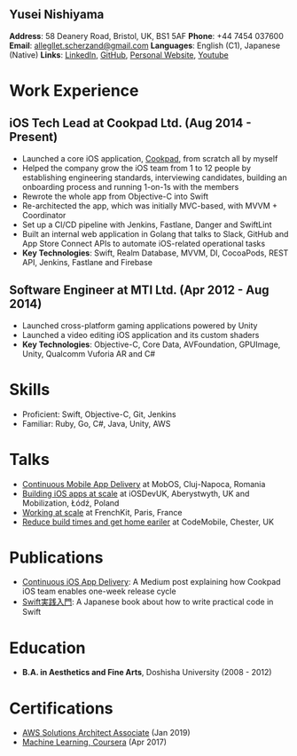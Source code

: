 ## **Yusei Nishiyama**

**Address**: 58 Deanery Road, Bristol, UK, BS1 5AF **Phone**: +44 7454 037600 **Email**: [allegllet.scherzand@gmail.com](mailto:allegllet.scherzand@gmail.com)
**Languages**: English (C1), Japanese (Native) **Links**: [LinkedIn](https://www.linkedin.com/in/yusei-nishiyama-6b45299b/), [GitHub](https://github.com/yuseinishiyama), [Personal Website](https://yuseinishiyama.com/en/), [Youtube](https://www.youtube.com/channel/UC7GpVLVXDUq_IYT9LctdY0g/videos)

# Work Experience

## iOS Tech Lead at Cookpad Ltd. (Aug 2014 - Present)

- Launched a core iOS application, [Cookpad](https://itunes.apple.com/app/id585332633), from scratch all by myself
- Helped the company grow the iOS team from 1 to 12 people by establishing engineering standards, interviewing candidates, building an onboarding process and running 1-on-1s with the members
- Rewrote the whole app from Objective-C into Swift
- Re-architected the app, which was initially MVC-based, with MVVM + Coordinator
- Set up a CI/CD pipeline with Jenkins, Fastlane, Danger and SwiftLint
- Built an internal web application in Golang that talks to Slack, GitHub and App Store Connect APIs to automate iOS-related operational tasks
- **Key Technologies**: Swift, Realm Database, MVVM, DI, CocoaPods, REST API, Jenkins, Fastlane and Firebase

## Software Engineer at MTI Ltd. (Apr 2012 - Aug 2014)

- Launched cross-platform gaming applications powered by Unity
- Launched a video editing iOS application and its custom shaders
- **Key Technologies**: Objective-C, Core Data, AVFoundation, GPUImage, Unity, Qualcomm Vuforia AR and C#

# Skills
- Proficient: Swift, Objective-C, Git, Jenkins
- Familiar: Ruby, Go, C#, Java, Unity, AWS

# Talks
- [Continuous Mobile App Delivery](https://speakerdeck.com/yuseinishiyama/continuous-mobile-app-delivery) at MobOS, Cluj-Napoca, Romania
- [Building iOS apps at scale](https://academy.realm.io/posts/yusei-nishiyama-mobilization-2017-building-ios-apps-at-scale/) at iOSDevUK, Aberystwyth, UK and Mobilization, Łódź, Poland
- [Working at scale](https://www.youtube.com/watch?v=XLFQ40EqG64) at FrenchKit, Paris, France
- [Reduce build times and get home eariler](https://speakerdeck.com/yuseinishiyama/reduce-build-times-and-get-home-eariler) at CodeMobile, Chester, UK

# Publications
- [Continuous iOS App Delivery](https://sourcediving.com/continuous-ios-app-delivery-1a158f1f3d33): A Medium post explaining how Cookpad iOS team enables one-week release cycle
- [Swift実践入門](https://www.amazon.co.jp/dp/4774187305): A Japanese book about how to write practical code in Swift

# Education
- **B.A. in Aesthetics and Fine Arts**, Doshisha University (2008 - 2012)

# Certifications
- [AWS Solutions Architect Associate](https://www.certmetrics.com/amazon/public/badge.aspx?i=1&t=c&d=2019-01-11&ci=AWS00602787) (Jan 2019)
- [Machine Learning, Coursera](https://www.coursera.org/account/accomplishments/verify/2YZEZ9YDQFKQ) (Apr 2017)
